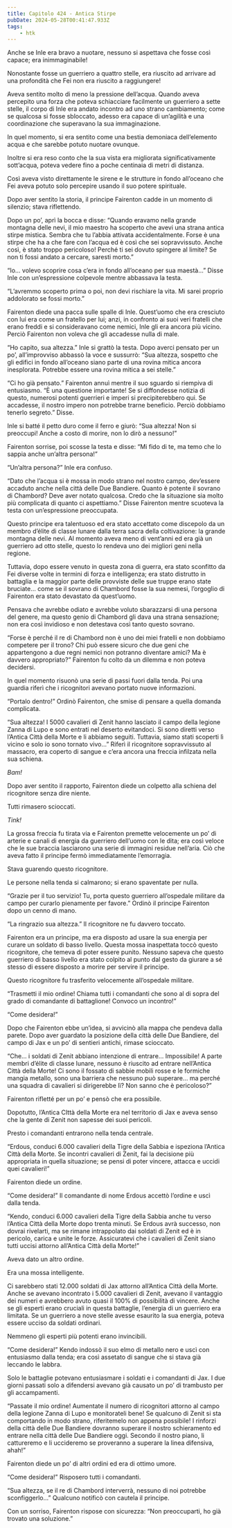 ```yaml
---
title: Capitolo 424 - Antica Stirpe
pubDate: 2024-05-28T00:41:47.933Z
tags:
    - htk
---
```


Anche se Inle era bravo a nuotare, nessuno si aspettava che fosse così capace; era inimmaginabile!

Nonostante fosse un guerriero a quattro stelle, era riuscito ad arrivare ad una profondità che Fei non era riuscito a raggiungere!

Aveva sentito molto di meno la pressione dell’acqua. Quando aveva percepito una forza che poteva schiacciare facilmente un guerriero a sette stelle, il corpo di Inle era andato incontro ad uno strano cambiamento; come se qualcosa si fosse sbloccato, adesso era capace di un’agilità e una coordinazione che superavano la sua immaginazione.

In quel momento, si era sentito come una bestia demoniaca dell’elemento acqua e che sarebbe potuto nuotare ovunque.

Inoltre si era reso conto che la sua vista era migliorata significativamente sott’acqua, poteva vedere fino a poche centinaia di metri di distanza.

Così aveva visto direttamente le sirene e le strutture in fondo all’oceano che Fei aveva potuto solo percepire usando il suo potere spirituale.

Dopo aver sentito la storia, il principe Fairenton cadde in un momento di silenzio; stava riflettendo.

Dopo un po’, aprì la bocca e disse: “Quando eravamo nella grande montagna delle nevi, il mio maestro ha scoperto che avevi una strana antica stirpe mistica. Sembra che tu l’abbia attivata accidentalmente. Forse è una stirpe che ha a che fare con l’acqua ed è così che sei sopravvissuto. Anche così, è stato troppo pericoloso! Perché ti sei dovuto spingere al limite? Se non ti fossi andato a cercare, saresti morto.”

“Io… volevo scoprire cosa c’era in fondo all’oceano per sua maestà…” Disse Inle con un’espressione colpevole mentre abbassava la testa.

“L’avremmo scoperto prima o poi, non devi rischiare la vita. Mi sarei proprio addolorato se fossi morto.”

Fairenton diede una pacca sulle spalle di Inle. Quest’uomo che era cresciuto con lui era come un fratello per lui; anzi, in confronto ai suoi veri fratelli che erano freddi e si consideravano come nemici, Inle gli era ancora più vicino. Perciò Fairenton non voleva che gli accadesse nulla di male.

“Ho capito, sua altezza.” Inle si grattò la testa. Dopo averci pensato per un po’, all’improvviso abbassò la voce e sussurrò: “Sua altezza, sospetto che gli edifici in fondo all’oceano siano parte di una rovina mitica ancora inesplorata. Potrebbe essere una rovina mitica a sei stelle.”

“Ci ho già pensato.” Fairenton annuì mentre il suo sguardo si riempiva di entusiasmo. “È una questione importante! Se si diffondesse notizia di questo, numerosi potenti guerrieri e imperi si precipiterebbero qui. Se accadesse, il nostro impero non potrebbe trarne beneficio. Perciò dobbiamo tenerlo segreto.” Disse.

Inle si batté il petto duro come il ferro e giurò: “Sua altezza! Non si preoccupi! Anche a costo di morire, non lo dirò a nessuno!”

Fairenton sorrise, poi scosse la testa e disse: “Mi fido di te, ma temo che lo sappia anche un’altra persona!”

“Un’altra persona?” Inle era confuso.

“Dato che l’acqua si è mossa in modo strano nel nostro campo, dev’essere accaduto anche nella città delle Due Bandiere. Quanto è potente il sovrano di Chambord? Deve aver notato qualcosa. Credo che la situazione sia molto più complicata di quanto ci aspettiamo.” Disse Fairenton mentre scuoteva la testa con un’espressione preoccupata.

Questo principe era talentuoso ed era stato accettato come discepolo da un membro d’élite di classe lunare dalla terra sacra della coltivazione: la grande montagna delle nevi. Al momento aveva meno di vent’anni ed era già un guerriero ad otto stelle, questo lo rendeva uno dei migliori geni nella regione.

Tuttavia, dopo essere venuto in questa zona di guerra, era stato sconfitto da Fei diverse volte in termini di forza e intelligenza; era stato distrutto in battaglia e la maggior parte delle provviste delle sue truppe erano state bruciate… come se il sovrano di Chambord fosse la sua nemesi, l’orgoglio di Fairenton era stato devastato da quest’uomo.

Pensava che avrebbe odiato e avrebbe voluto sbarazzarsi di una persona del genere, ma questo genio di Chambord gli dava una strana sensazione; non era così invidioso e non detestava così tanto questo sovrano.

“Forse è perché il re di Chambord non è uno dei miei fratelli e non dobbiamo competere per il trono? Chi può essere sicuro che due geni che appartengono a due regni nemici non potranno diventare amici? Ma è davvero appropriato?” Fairenton fu colto da un dilemma e non poteva decidersi.

In quel momento risuonò una serie di passi fuori dalla tenda. Poi una guardia riferì che i ricognitori avevano portato nuove informazioni.

“Portalo dentro!” Ordinò Fairenton, che smise di pensare a quella domanda complicata.

“Sua altezza! I 5000 cavalieri di Zenit hanno lasciato il campo della legione Zanna di Lupo e sono entrati nel deserto evitandoci. Si sono diretti verso l’Antica Città della Morte e li abbiamo seguiti. Tuttavia, siamo stati scoperti lì vicino e solo io sono tornato vivo…” Riferì il ricognitore sopravvissuto al massacro, era coperto di sangue e c’era ancora una freccia infilzata nella sua schiena.

<em>Bam!</em>

Dopo aver sentito il rapporto, Fairenton diede un colpetto alla schiena del ricognitore senza dire niente.

Tutti rimasero scioccati.

<em>Tink!</em>

La grossa freccia fu tirata via e Fairenton premette velocemente un po’ di arterie e canali di energia da guerriero dell’uomo con le dita; era così veloce che le sue braccia lasciarono una serie di immagini residue nell’aria. Ciò che aveva fatto il principe fermò immediatamente l’emorragia.

Stava guarendo questo ricognitore.

Le persone nella tenda si calmarono; si erano spaventate per nulla.

“Grazie per il tuo servizio! Tu, porta questo guerriero all’ospedale militare da campo per curarlo pienamente per favore.” Ordinò il principe Fairenton dopo un cenno di mano.

“La ringrazio sua altezza.” Il ricognitore ne fu davvero toccato.

Fairenton era un principe, ma era disposto ad usare la sua energia per curare un soldato di basso livello. Questa mossa inaspettata toccò questo ricognitore, che temeva di poter essere punito. Nessuno sapeva che questo guerriero di basso livello era stato colpito al punto dal gesto da giurare a sé stesso di essere disposto a morire per servire il principe.

Questo ricognitore fu trasferito velocemente all’ospedale militare.

“Trasmetti il mio ordine! Chiama tutti i comandanti che sono al di sopra del grado di comandante di battaglione! Convoco un incontro!”

“Come desidera!”

Dopo che Fairenton ebbe un’idea, si avvicinò alla mappa che pendeva dalla parete. Dopo aver guardato la posizione della città delle Due Bandiere, del campo di Jax e un po’ di sentieri antichi, rimase scioccato.

“Che… i soldati di Zenit abbiano intenzione di entrare… Impossibile! A parte membri d’élite di classe lunare, nessuno è riuscito ad entrare nell’Antica Città della Morte! Ci sono il fossato di sabbie mobili rosse e le formiche mangia metallo, sono una barriera che nessuno può superare… ma perché una squadra di cavalieri si dirigerebbe lì? Non sanno che è pericoloso?”

Fairenton rifletté per un po’ e pensò che era possibile.

Dopotutto, l’Antica CIttà della Morte era nel territorio di Jax e aveva senso che la gente di Zenit non sapesse dei suoi pericoli.

Presto i comandanti entrarono nella tenda centrale.

“Erdous, conduci 6.000 cavalieri della Tigre della Sabbia e ispeziona l’Antica Città della Morte. Se incontri cavalieri di Zenit, fai la decisione più appropriata in quella situazione; se pensi di poter vincere, attacca e uccidi quei cavalieri!”

Fairenton diede un ordine.

“Come desidera!” Il comandante di nome Erdous accettò l’ordine e uscì dalla tenda.

“Kendo, conduci 6.000 cavalieri della Tigre della Sabbia anche tu verso l’Antica Città della Morte dopo trenta minuti. Se Erdous avrà successo, non dovrai rivelarti, ma se rimane intrappolato dai soldati di Zenit ed è in pericolo, carica e unite le forze. Assicuratevi che i cavalieri di Zenit siano tutti uccisi attorno all’Antica Città della Morte!”

Aveva dato un altro ordine.

Era una mossa intelligente.

Ci sarebbero stati 12.000 soldati di Jax attorno all’Antica Città della Morte. Anche se avevano incontrato i 5.000 cavalieri di Zenit, avevano il vantaggio dei numeri e avrebbero avuto quasi il 100% di possibilità di vincere. Anche se gli esperti erano cruciali in questa battaglie, l’energia di un guerriero era limitata. Se un guerriero a nove stelle avesse esaurito la sua energia, poteva essere ucciso da soldati ordinari.

Nemmeno gli esperti più potenti erano invincibili.

“Come desidera!” Kendo indossò il suo elmo di metallo nero e uscì con entusiasmo dalla tenda; era così assetato di sangue che si stava già leccando le labbra.

Solo le battaglie potevano entusiasmare i soldati e i comandanti di Jax. I due giorni passati solo a difendersi avevano già causato un po’ di trambusto per gli accampamenti.

“Passate il mio ordine! Aumentate il numero di ricognitori attorno al campo della legione Zanna di Lupo e monitorateli bene! Se qualcuno di Zenit si sta comportando in modo strano, riferitemelo non appena possibile! I rinforzi della città delle Due Bandiere dovranno superare il nostro schieramento ed entrare nella città delle Due Bandiere oggi. Secondo il nostro piano, li cattureremo e li uccideremo se proveranno a superare la linea difensiva, ahah!”

Fairenton diede un po’ di altri ordini ed era di ottimo umore.

“Come desidera!” Risposero tutti i comandanti.

“Sua altezza, se il re di Chambord interverrà, nessuno di noi potrebbe sconfiggerlo…” Qualcuno notificò con cautela il principe.

Con un sorriso, Fairenton rispose con sicurezza: “Non preoccuparti, ho già trovato una soluzione.”



